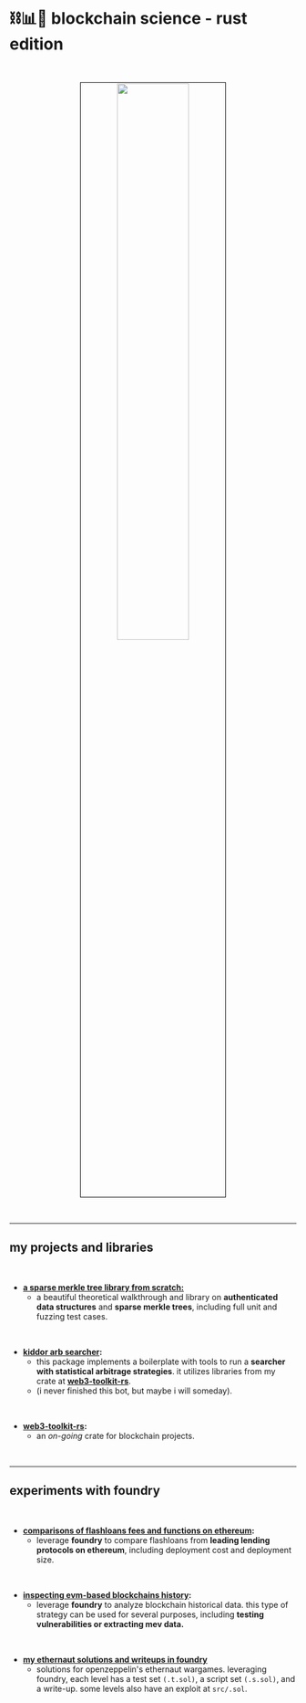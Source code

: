 # ⛓📊🦀 blockchain science - rust edition


<br>

<p align="center">
<img src="https://github.com/go-outside-labs/blockchain-science-rs/assets/138340846/b0c64f91-f46d-4502-9c7f-2aac5dcd73e4" width="50%" align="center" style="padding:1px;border:1px solid black;"/>
 </p>

<br>


---


## my projects and libraries



<br>

* **[a sparse merkle tree library from scratch:](sparse-merkle-trees)**
  * a beautiful theoretical walkthrough and library on **authenticated data structures** and **sparse merkle trees**, including full unit and fuzzing test cases.

<br>

* **[kiddor arb searcher](kiddor-searcher-bot):**
  * this package implements a boilerplate with tools to run a **searcher with statistical arbitrage strategies**. it utilizes libraries from my crate at **[web3-toolkit-rs](https://github.com/go-outside-labs/web3-toolkit-rs)**.
  * (i never finished this bot, but maybe i will someday).

<br>

* **[web3-toolkit-rs](https://github.com/go-outside-labs/web3-toolkit-rs):**
  - an *on-going* crate for blockchain projects.


<br>

---

## experiments with foundry

<br>

* **[comparisons of flashloans fees and functions on ethereum](foundry-flashloans):**
  * leverage **foundry** to compare flashloans from **leading lending protocols on ethereum**, including deployment cost and deployment size. 

<br>

* **[inspecting evm-based blockchains history](foundry-historical):**
  * leverage **foundry** to analyze blockchain historical data. this type of strategy can be used for several purposes, including **testing vulnerabilities or extracting mev data.**

<br>

* **[my ethernaut solutions and writeups in foundry](https://github.com/go-outside-labs/ethernaut-foundry-writeups-sol)**
  * solutions for openzeppelin's ethernaut wargames. leveraging foundry, each level has a test set `(.t.sol)`, a script set `(.s.sol)`, and a write-up. some levels also have an exploit at `src/.sol`.



<br>

